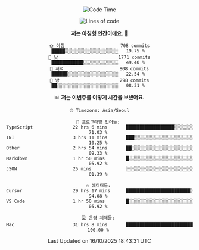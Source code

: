 <div align="center">

<br />

 <!--START_SECTION:waka-->
![Code Time](http://img.shields.io/badge/Code%20Time-5%2C218%20hrs%2025%20mins-blue)

![Lines of code](https://img.shields.io/badge/%EC%A0%80%EB%8A%94%20%EC%97%AC%ED%83%9C%EA%B9%8C%EC%A7%80%20-2.3%20million%20%EC%A4%84%EC%9D%98%20%EC%BD%94%EB%93%9C%EB%A5%BC%20%EC%9E%91%EC%84%B1%ED%96%88%EC%96%B4%EC%9A%94.-blue)

**저는 아침형 인간이에요. 🐤** 

```text
🌞 아침                     708 commits         █████░░░░░░░░░░░░░░░░░░░░   19.75 % 
🌆 낮　                     1771 commits        ████████████░░░░░░░░░░░░░   49.40 % 
🌃 저녁                     808 commits         ██████░░░░░░░░░░░░░░░░░░░   22.54 % 
🌙 밤　                     298 commits         ██░░░░░░░░░░░░░░░░░░░░░░░   08.31 % 
```


📊 **저는 이번주를 이렇게 시간을 보냈어요.** 

```text
🕑︎ Timezone: Asia/Seoul

💬 프로그래밍 언어들: 
TypeScript               22 hrs 6 mins       ██████████████████░░░░░░░   71.03 % 
INI                      3 hrs 11 mins       ███░░░░░░░░░░░░░░░░░░░░░░   10.25 % 
Other                    2 hrs 54 mins       ██░░░░░░░░░░░░░░░░░░░░░░░   09.33 % 
Markdown                 1 hr 50 mins        █░░░░░░░░░░░░░░░░░░░░░░░░   05.92 % 
JSON                     25 mins             ░░░░░░░░░░░░░░░░░░░░░░░░░   01.39 % 

🔥 에디터들: 
Cursor                   29 hrs 17 mins      ████████████████████████░   94.08 % 
VS Code                  1 hr 50 mins        █░░░░░░░░░░░░░░░░░░░░░░░░   05.92 % 

💻 운영 체제들: 
Mac                      31 hrs 8 mins       █████████████████████████   100.00 % 
```


 Last Updated on 16/10/2025 18:43:31 UTC
<!--END_SECTION:waka-->

</div>
